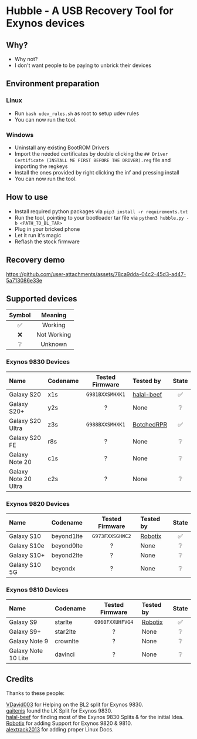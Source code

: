 # Hubble - A USB Recovery Tool for Exynos devices

## Why?

  - Why not?
  - I don't want people to be paying to unbrick their devices

## Environment preparation

### Linux

  - Run ```bash udev_rules.sh``` as root to setup udev rules
  - You can now run the tool.

### Windows

  - Uninstall any existing BootROM Drivers
  - Import the needed certificates by double clicking the ```## Driver Certificate (INSTALL ME FIRST BEFORE THE DRIVER).reg``` file and importing the regkeys
  - Install the ones provided by right clicking the inf and pressing install
  - You can now run the tool.

## How to use

  - Install required python packages via ```pip3 install -r requirements.txt```
  - Run the tool, pointing to your bootloader tar file via ```python3 hubble.py -b <PATH_TO_BL_TAR>```
  - Plug in your bricked phone
  - Let it run it's magic
  - Reflash the stock firmware

## Recovery demo

https://github.com/user-attachments/assets/78ca9dda-04c2-45d3-ad47-5a713086e33e

## Supported devices

| Symbol | Meaning      |
|:------:|:------------:|
| ✅     | Working     |
| ❌     | Not Working |
| ❔     | Unknown     |

### Exynos 9830 Devices

| Name                 | Codename | Tested Firmware | Tested by                                   | State |
|:---------------------|:---------|:---------------:|:--------------------------------------------|:-----:|
| Galaxy S20           | x1s      | `G981BXXSMHXK1` | [halal-beef](https://github.com/halal-beef) | ✅    |
| Galaxy S20+          | y2s      | ?               | None                                        | ❔    |
| Galaxy S20 Ultra     | z3s      | `G988BXXSMHXK1` | [BotchedRPR](https://github.com/BotchedRPR) | ✅    |
| Galaxy S20 FE        | r8s      | ?               | None                                        | ❔    |
| Galaxy Note 20       | c1s      | ?               | None                                        | ❔    |
| Galaxy Note 20 Ultra | c2s      | ?               | None                                        | ❔    |

### Exynos 9820 Devices

| Name          | Codename   | Tested Firmware | Tested by                               | State |
|:--------------|:-----------|:---------------:|:----------------------------------------|:-----:|
| Galaxy S10    | beyond1lte | `G973FXXSGHWC2` | [Robotix](https://github.com/Robotix22) | ✅    |
| Galaxy S10e   | beyond0lte | ?               | None                                    | ❔    |
| Galaxy S10+   | beyond2lte | ?               | None                                    | ❔    |
| Galaxy S10 5G | beyondx    | ?               | None                                    | ❔    |

### Exynos 9810 Devices

| Name                | Codename   | Tested Firmware | Tested by                               | State |
|:--------------------|:-----------|:---------------:|:----------------------------------------|:-----:|
| Galaxy S9           | starlte    | `G960FXXUHFVG4` | [Robotix](https://github.com/Robotix22) | ✅    |
| Galaxy S9+          | star2lte   | ?               | None                                    | ❔    |
| Galaxy Note 9       | crownlte   | ?               | None                                    | ❔    |
| Galaxy Note 10 Lite | davinci    | ?               | None                                    | ❔    |

## Credits

Thanks to these people:

[VDavid003](https://github.com/vdavid003) for Helping on the BL2 split for Exynos 9830. <br>
[gaitenis](https://xdaforums.com/m/gaitenis.13049039) found the LK Split for Exynos 9830. <br>
[halal-beef](https://github.com/halal-beef) for finding most of the Exynos 9830 Splits & for the initial Idea. <br>
[Robotix](https://github.com/Robotix22) for adding Support for Exynos 9820 & 9810. <br>
[alextrack2013](https://github.com/alextrack2013) for adding proper Linux Docs.
